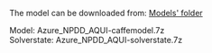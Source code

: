 The model can be downloaded from: [Models' folder](https://drive.google.com/drive/folders/1JDrR_JWM1FrhZ1JYzUA5Mm5vieNXiEMk?usp=sharing)

Model: Azure_NPDD_AQUI-caffemodel.7z<br>
Solverstate: Azure_NPDD_AQUI-solverstate.7z
